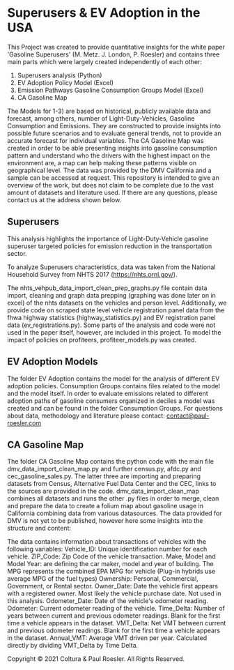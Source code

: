 # Superusers & EV Adoption in the USA
This Project was created to provide quantitative insights for the white paper 'Gasoline Superusers' (M. Metz. J. London, P. Roesler) and contains three main parts which were largely created independently of each other:
1) Superusers analysis (Python)
2) EV Adoption Policy Model (Excel)
3) Emission Pathways Gasoline Consumption Groups Model (Excel)
4) CA Gasoline Map

The Models for 1-3) are based on historical, publicly available data and forecast, among others, number of Light-Duty-Vehicles, Gasoline Consumption and Emissions. They are constructed to provide insights into possible future scenarios and to evaluate general trends, not to provide an accurate forecast for individual variables. The CA Gasoline Map was created in order to be able presenting insights into gasoline consumption pattern and understand who the drivers with the highest impact on the environment are, a map can help making these patterns visible on geographical level. The data was provided by the DMV California and a sample can be accessed at request. This repository is intended to give an overview of the work, but does not claim to be complete due to the vast amount of datasets and literature used. If there are any questions, please contact us at the address shown below. 

## Superusers
This analysis highlights the importance of Light-Duty-Vehicle gasoline superuser targeted policies for emission reduction in the transportation sector.

To analyze Superusers characteristics, data was taken from the National Household Survey from NHTS 2017 (https://nhts.ornl.gov/).

The nhts_vehpub_data_import_clean_prep_graphs.py file contain data import, cleaning and graph data prepping (graphing was done later on in excel) of the nhts datasets on the vehicles and person level.
Additionally, we provide code on scraped state level vehicle registration panel data from the fhwa highway statistics (highway_statistics.py) and EV registration panel data (ev_registrations.py). 
Some parts of the analysis and code were not used in the paper itself, however, are included in this project.
To model the impact of policies on profiteers, profiteer_models.py was created.


## EV Adoption Models
The folder EV Adoption contains the model for the analysis of different EV adoption policies. Consumption Groups contains files related to the model and the model itself.
In order to evaluate emissions related to different adoption paths of gasoline consumers organized in deciles a model was created and can be found in the folder Consumption Groups. 
For questions about data, methodology and literature please contact: contact@paul-roesler.com


## CA Gasoline Map
The folder CA Gasoline Map contains the python code with the main file dmv_data_import_clean_map.py and further census.py, afdc.py and cec_gasoline_sales.py. The latter three are importing and preparing datasets from Census, Alternative Fuel Data Center and the CEC, links to the sources are provided in the code. dmv_data_import_clean_map combines all datasets and runs the other .py files in order to merge, clean and prepare the data to create a folium map about gasoline usage in California combining data from various datasources. The data provided for DMV is not yet to be published, however here some insights into the structure and content:

The data contains information about transactions of vehicles with the following variables:
  Vehicle_ID: Unique identification number for each vehicle.
  ZIP_Code: Zip Code of the vehicle transaction.
  Make, Model and Model Year: are defining the car maker, model and year of building. 
  The MPG represents the combined EPA MPG for vehicle (Plug-in hybrids use average MPG of the fuel types)
  Ownership:	Personal, Commercial, Government, or Rental sector.
  Owner_Date:	Date the vehicle first appears with a registered owner. Most likely the vehicle purchase date. Not used in this analysis.
  Odometer_Date:	Date of the vehicle's odometer reading.
  Odometer:	Current odometer reading of the vehicle.
  Time_Delta:	Number of years between current and previous odometer readings. Blank for the first time a vehicle appears in the dataset.
  VMT_Delta:	Net VMT between current and previous odometer readings. Blank for the first time a vehicle appears in the dataset.
  Annual_VMT:	Average VMT driven per year. Calculated directly by dividing VMT_Delta by Time Delta.



Copyright © 2021 Coltura & Paul Roesler. All Rights Reserved.

